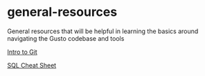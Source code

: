 # general-resources
General resources that will be helpful in learning the basics around navigating the Gusto codebase and tools

[Intro to Git](https://guides.github.com/activities/hello-world/)

[SQL Cheat Sheet](https://www.codecademy.com/articles/sql-commands)
